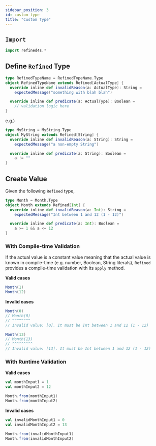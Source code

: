 ```yaml
---
sidebar_position: 3
id: custom-type
title: "Custom Type"
---
```


## `Import`
```scala mdoc:reset-object
import refined4s.*
```

## Define `Refined` Type

```scala
type RefinedTypeName = RefinedTypeName.Type
object RefinedTypeName extends Refined[ActualType] {
  override inline def invalidReason(a: ActualType): String =
    expectedMessage("something with blah blah")

  override inline def predicate(a: ActualType): Boolean =
    // validation logic here
}
```

e.g.)
```scala mdoc
type MyString = MyString.Type
object MyString extends Refined[String] {
  override inline def invalidReason(a: String): String =
    expectedMessage("a non-empty String")

  override inline def predicate(a: String): Boolean =
    a != ""
}
```


## Create Value
Given the following `Refined` type,
```scala mdoc
type Month = Month.Type
object Month extends Refined[Int] {
  override inline def invalidReason(a: Int): String =
    expectedMessage("Int between 1 and 12 (1 - 12)")

  override inline def predicate(a: Int): Boolean =
    a >= 1 && a <= 12
}
```

### With Compile-time Validation
If the actual value is a constant value meaning that the actual value is known in compile-time 
(e.g. number, Boolean, String literals), `Refined` provides a compile-time validation 
with its `apply` method.

**Valid cases**
```scala mdoc
Month(1)
Month(12)
```

**Invalid cases**
```scala
Month(0)
// Month(0)
// ^^^^^^^^
// Invalid value: [0]. It must be Int between 1 and 12 (1 - 12)

Month(13)
// Month(13)
// ^^^^^^^^^
// Invalid value: [13]. It must be Int between 1 and 12 (1 - 12)
```

### With Runtime Validation

**Valid cases**
```scala mdoc
val monthInput1 = 1
val monthInput2 = 12

Month.from(monthInput1)
Month.from(monthInput2)
```

**Invalid cases**
```scala mdoc
val invalidMonthInput1 = 0
val invalidMonthInput2 = 13

Month.from(invalidMonthInput1)
Month.from(invalidMonthInput2)

```

